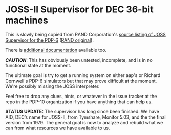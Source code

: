 # JOSS-II Supervisor for DEC 36-bit machines

This is slowly being copied from RAND Corporation's [source listing of JOSS Supervisor for the PDP-6](https://pdp-10.github.io/JOSS-II/docs/RM-5437-PR_JOSS_Assembly_Listing_of_the_Supervisor.pdf) ([RAND original](https://www.rand.org/pubs/research_memoranda/RM5437.html)).

There is [additional documentation](https://pdp-10.github.io/JOSS-II/docs/) available too.

***CAUTION***: This has obviously been untested, incomplete, and is in no functional state at the moment.

The ultimate goal is try to get a running system on either aap's or Richard Cornwell's PDP-6 simulators but that may prove difficult at the moment.  We're possibly missing the JOSS interpreter.

Feel free to drop any clues, hints, or whatever in the issue tracker at the repo in the PDP-10 organization if you have anything that can help us.

**STATUS UPDATE:**  The supervisor has long since been finished.  We have AID, DEC’s name for JOSS-II, from Tymshare, Monitor 5.03, and the the final version from 1979.    The general goal is now to analyze and rebuild what we can from what resources we have available to us.

